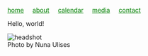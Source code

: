 <style> a {
    color: green;
}
</style>
[home](/)&nbsp;&nbsp;&nbsp;&nbsp; [about](/about.html)&nbsp;&nbsp;&nbsp;&nbsp; [calendar](/calendar.html)&nbsp;&nbsp;&nbsp;&nbsp; [media](/media.html)&nbsp;&nbsp;&nbsp;&nbsp; [contact](/contact.html)


 Hello, world!

![headshot](https://raharules.github.io/Raha.jpeg)
<br />
Photo by Nuna Ulises
<br />


